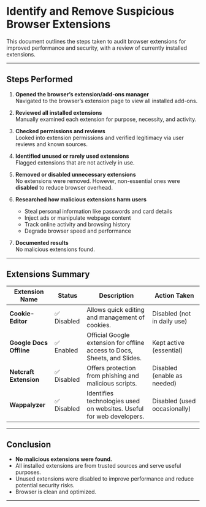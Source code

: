 # Identify and Remove Suspicious Browser Extensions

This document outlines the steps taken to audit browser extensions for improved performance and security, with a review of currently installed extensions.

---

## Steps Performed

1. **Opened the browser’s extension/add-ons manager**  
   Navigated to the browser’s extension page to view all installed add-ons.

2. **Reviewed all installed extensions**  
   Manually examined each extension for purpose, necessity, and activity.

3. **Checked permissions and reviews**  
   Looked into extension permissions and verified legitimacy via user reviews and known sources.

4. **Identified unused or rarely used extensions**  
   Flagged extensions that are not actively in use.

5. **Removed or disabled unnecessary extensions**  
   No extensions were removed. However, non-essential ones were **disabled** to reduce browser overhead.

6. **Researched how malicious extensions harm users**  
   - Steal personal information like passwords and card details  
   - Inject ads or manipulate webpage content  
   - Track online activity and browsing history  
   - Degrade browser speed and performance

7. **Documented results**  
   No malicious extensions found. 

---

## Extensions Summary

| Extension Name           | Status     | Description                                                                 | Action Taken         |
|--------------------------|------------|-----------------------------------------------------------------------------|----------------------|
| **Cookie-Editor**        | ✅ Disabled   | Allows quick editing and management of cookies.                            | Disabled (not in daily use) |
| **Google Docs Offline**  | ✅ Enabled    | Official Google extension for offline access to Docs, Sheets, and Slides.  | Kept active (essential)     |
| **Netcraft Extension**   | ✅ Disabled   | Offers protection from phishing and malicious scripts.                     | Disabled (enable as needed) |
| **Wappalyzer**           | ✅ Disabled   | Identifies technologies used on websites. Useful for web developers.       | Disabled (used occasionally) |

---

## Conclusion

- **No malicious extensions were found.**
- All installed extensions are from trusted sources and serve useful purposes.
- Unused extensions were disabled to improve performance and reduce potential security risks.
- Browser is clean and optimized.

---


